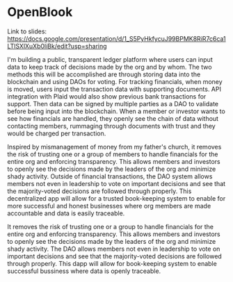 # OpenBlook

Link to slides: https://docs.google.com/presentation/d/1_S5PyHkfycuJ99BPMK8RiR7c6ca1LTlSXlXuXb0liBk/edit?usp=sharing

I'm building a public, transparent ledger platform where users can input data to keep track of decisions 
made by the org and by whom. The two methods this will be accomplished are through storing data into the blockchain and using DAOs for voting. For tracking financials, when money is moved, users input the transaction data with supporting documents. API integration with Plaid would also show previous bank transactions for support. Then data can be signed by multiple parties as a DAO to validate before being input into the blockchain. When a member or investor wants to see how financials are handled, they openly see the chain of data without contacting members, rummaging through documents with trust and they would be charged per transaction.

Inspired by mismanagement of money from my father's church, it removes the risk of trusting one or a group of members to handle financials for the entire org and enforcing transparency. This allows members and investors to openly see the decisions made by the leaders of the org and minimize shady activity. Outside of financial transactions, the DAO system allows members not even in leadership to vote on important decisions and see that the majority-voted decisions are followed through properly. This decentralized app will allow for a trusted book-keeping system to enable for more successful and honest businesses where org members are made accountable and data is easily traceable. 

It removes the risk of trusting one or a group to handle financials for the entire org and enforcing transparency. This allows members and investors to openly see the decisions made by the leaders of the org and minimize shady activity. The DAO allows members not even in leadership to vote on important decisions and see that the majority-voted decisions are followed through properly. This dapp will allow for book-keeping system to enable successful bussiness where data is openly traceable. 
